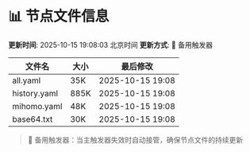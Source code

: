 # 📊 节点文件信息

**更新时间**: 2025-10-15 19:08:03 北京时间
**更新方式**: 🔄 备用触发器

| 文件名 | 大小 | 最后修改 |
|--------|------|----------|
| all.yaml | 35K | 2025-10-15 19:08 |
| history.yaml | 885K | 2025-10-15 19:08 |
| mihomo.yaml | 48K | 2025-10-15 19:08 |
| base64.txt | 30K | 2025-10-15 19:08 |

> 🔄 备用触发器：当主触发器失效时自动接管，确保节点文件的持续更新
